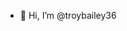- 👋 Hi, I’m @troybailey36

<!---
troybailey36/troybailey36 is a ✨ special ✨ repository because its `README.md` (this file) appears on your GitHub profile.
You can click the Preview link to take a look at your changes.
--->
